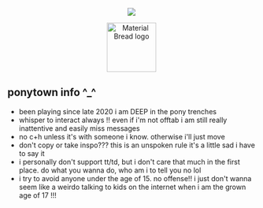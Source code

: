 <p align="center">
  <img src="https://spotify-github-profile.kittinanx.com/api/view?uid=31juwpv3sapxzgmufghrara3klv4&cover_image=true&theme=novatorem&show_offline=true&background_color=121212&interchange=false&bar_color=D9634D&bar_color_cover=false" />
</p>

<p align="center">
    <img width="100" src="https://komarev.com/ghpvc/?username=whampow&color=red&style=flat-square" alt="Material Bread logo">
</p>

## ponytown info ^_^
- been playing since late 2020 i am DEEP in the pony trenches
-  whisper to interact always !! even if i'm not offtab i am still really inattentive and easily miss messages
- no c+h unless it's with someone i know. otherwise i'll just move
- don't copy or take inspo??? this is an unspoken rule it's a little sad i have to say it
- i personally don't support tt/td, but i don't care that much in the first place. do what you wanna do, who am i to tell you no lol
- i try to avoid anyone under the age of 15. no offense!! i just don't wanna seem like a weirdo talking to kids on the internet when i am the grown age of 17 !!!
